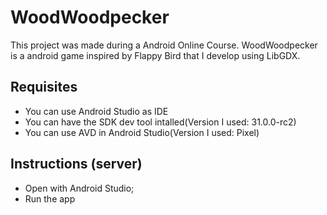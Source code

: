 
# WoodWoodpecker
This project was made during a Android Online Course. WoodWoodpecker is a android game inspired by Flappy Bird that I develop using LibGDX.

## Requisites
- You can use Android Studio as IDE
- You can have the SDK dev tool intalled(Version I used: 31.0.0-rc2)
- You can use AVD in Android Studio(Version I used: Pixel)

## Instructions (server)
- Open with Android Studio;
- Run the app

